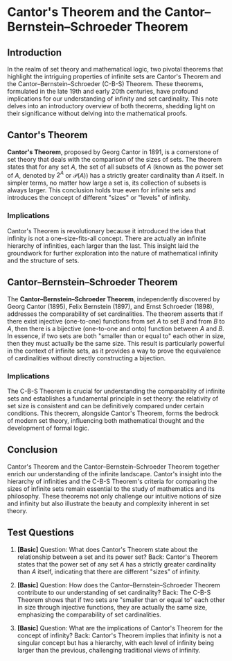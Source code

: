# Cantor's Theorem and the Cantor–Bernstein–Schroeder Theorem

## Introduction

In the realm of set theory and mathematical logic, two pivotal theorems that highlight the intriguing properties of infinite sets are Cantor's Theorem and the Cantor–Bernstein–Schroeder (C-B-S) Theorem. These theorems, formulated in the late 19th and early 20th centuries, have profound implications for our understanding of infinity and set cardinality. This note delves into an introductory overview of both theorems, shedding light on their significance without delving into the mathematical proofs.

## Cantor's Theorem

**Cantor's Theorem**, proposed by Georg Cantor in 1891, is a cornerstone of set theory that deals with the comparison of the sizes of sets. The theorem states that for any set $A$, the set of all subsets of $A$ (known as the power set of $A$, denoted by $2^A$ or $\mathcal{P}(A)$) has a strictly greater cardinality than $A$ itself. In simpler terms, no matter how large a set is, its collection of subsets is always larger. This conclusion holds true even for infinite sets and introduces the concept of different "sizes" or "levels" of infinity.

### Implications

Cantor's Theorem is revolutionary because it introduced the idea that infinity is not a one-size-fits-all concept. There are actually an infinite hierarchy of infinities, each larger than the last. This insight laid the groundwork for further exploration into the nature of mathematical infinity and the structure of sets.

## Cantor–Bernstein–Schroeder Theorem

The **Cantor–Bernstein–Schroeder Theorem**, independently discovered by Georg Cantor (1895), Felix Bernstein (1897), and Ernst Schroeder (1898), addresses the comparability of set cardinalities. The theorem asserts that if there exist injective (one-to-one) functions from set $A$ to set $B$ and from $B$ to $A$, then there is a bijective (one-to-one and onto) function between $A$ and $B$. In essence, if two sets are both "smaller than or equal to" each other in size, then they must actually be the same size. This result is particularly powerful in the context of infinite sets, as it provides a way to prove the equivalence of cardinalities without directly constructing a bijection.

### Implications

The C-B-S Theorem is crucial for understanding the comparability of infinite sets and establishes a fundamental principle in set theory: the relativity of set size is consistent and can be definitively compared under certain conditions. This theorem, alongside Cantor's Theorem, forms the bedrock of modern set theory, influencing both mathematical thought and the development of formal logic.

## Conclusion

Cantor's Theorem and the Cantor–Bernstein–Schroeder Theorem together enrich our understanding of the infinite landscape. Cantor's insight into the hierarchy of infinities and the C-B-S Theorem's criteria for comparing the sizes of infinite sets remain essential to the study of mathematics and its philosophy. These theorems not only challenge our intuitive notions of size and infinity but also illustrate the beauty and complexity inherent in set theory.

## Test Questions

1. **[Basic]** Question: What does Cantor's Theorem state about the relationship between a set and its power set? Back: Cantor's Theorem states that the power set of any set $A$ has a strictly greater cardinality than $A$ itself, indicating that there are different "sizes" of infinity.
   
2. **[Basic]** Question: How does the Cantor–Bernstein–Schroeder Theorem contribute to our understanding of set cardinality? Back: The C-B-S Theorem shows that if two sets are "smaller than or equal to" each other in size through injective functions, they are actually the same size, emphasizing the comparability of set cardinalities.
   
3. **[Basic]** Question: What are the implications of Cantor's Theorem for the concept of infinity? Back: Cantor's Theorem implies that infinity is not a singular concept but has a hierarchy, with each level of infinity being larger than the previous, challenging traditional views of infinity.